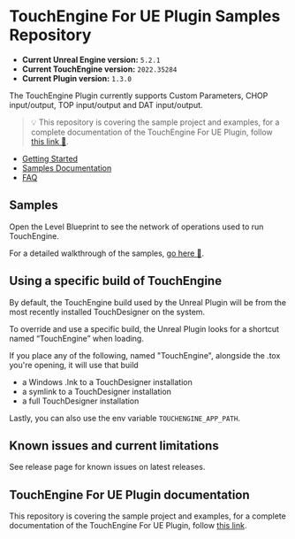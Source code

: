 # TouchEngine For UE Plugin Samples Repository

* **Current Unreal Engine version:** `5.2.1`
* **Current TouchEngine version:** `2022.35284`
* **Current Plugin version:** `1.3.0`

The TouchEngine Plugin currently supports Custom Parameters, CHOP input/output, TOP input/output and DAT input/output.

> 💡 This repository is covering the sample project and examples, for a complete documentation of the TouchEngine For UE Plugin, follow [this link 🔗](https://github.com/TouchDesigner/TouchEngine-UE/).

* [Getting Started](docs/getting-started.md)
* [Samples Documentation](docs/samples.md)
* [FAQ](docs/FAQ.md)

## Samples

Open the Level Blueprint to see the network of operations used to run TouchEngine.

For a detailed walkthrough of the samples, [go here 🔗](docs/samples.md).

## Using a specific build of TouchEngine

By default, the TouchEngine build used by the Unreal Plugin will be from the most recently installed TouchDesigner on the system.

To override and use a specific build, the Unreal Plugin looks for a shortcut named “TouchEngine” when loading.

If you place any of the following, named "TouchEngine", alongside the .tox you're opening, it will use that build

- a Windows .lnk to a TouchDesigner installation
- a symlink to a TouchDesigner installation
- a full TouchDesigner installation

Lastly, you can also use the env variable `TOUCHENGINE_APP_PATH`.

## Known issues and current limitations

See release page for known issues on latest releases.

## TouchEngine For UE Plugin documentation

This repository is covering the sample project and examples, for a complete documentation of the TouchEngine For UE Plugin, follow [this link](https://github.com/TouchDesigner/TouchEngine-UE/).
